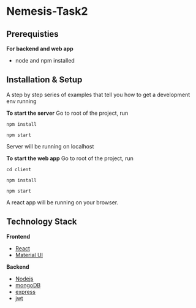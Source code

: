 # Nemesis-Task2

## Prerequisties

**For backend and web app**
* node and npm installed

## Installation & Setup 

A step by step series of examples that tell you how to get a development env running

**To start the server**
Go to root of the project, run

```
npm install
```

```
npm start
```

Server will be running on localhost

**To start the web app**
Go to root of the project, run

```
cd client
```

```
npm install
```

```
npm start
```

A react app will be running on your browser.

## Technology Stack

**Frontend**
* [React](https://reactjs.org/)
* [Material UI](https://material-ui.com/getting-started/installation/)


**Backend**
* [Nodejs](https://nodejs.org/en/)
* [mongoDB](https://www.mongodb.com/)
* [express](https://expressjs.com/)
* [jwt](https://jwt.io/)

